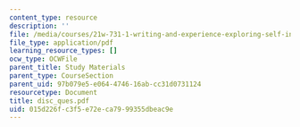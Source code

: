```yaml
---
content_type: resource
description: ''
file: /media/courses/21w-731-1-writing-and-experience-exploring-self-in-society-spring-2004/015d226fc3f5e72eca7999355dbeac9e_disc_ques.pdf
file_type: application/pdf
learning_resource_types: []
ocw_type: OCWFile
parent_title: Study Materials
parent_type: CourseSection
parent_uid: 97b079e5-e064-4746-16ab-cc31d0731124
resourcetype: Document
title: disc_ques.pdf
uid: 015d226f-c3f5-e72e-ca79-99355dbeac9e
---
```

